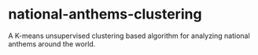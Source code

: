 # national-anthems-clustering

A K-means unsupervised clustering based algorithm for analyzing national anthems around the world.

